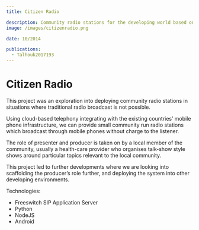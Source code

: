 ```yaml
---
title: Citizen Radio

description: Community radio stations for the developing world based on IVR and low-bandwidth telephony.
image: /images/citizenradio.png

date: 10/2014

publications:
  - Talhouk2017193
---
```


# Citizen Radio

This project was an exploration into deploying community radio stations in situations where traditional radio broadcast is not possible.

Using cloud-based telephony integrating with the existing countries’ mobile phone infrastructure, we can provide small community run radio stations which broadcast through mobile phones without charge to the listener.

The role of presenter and producer is taken on by a local member of the community, usually a health-care provider who organises talk-show style shows around particular topics relevant to the local community.

This project led to further developments where we are looking into scaffolding the producer’s role further, and deploying the system into other developing environments.

Technologies:

- Freeswitch SIP Application Server
- Python
- NodeJS
- Android

